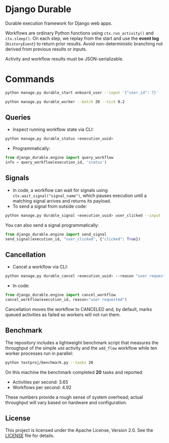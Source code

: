 # Django Durable

Durable execution framework for Django web apps.

Workflows are ordinary Python functions using `ctx.run_activity()` and `ctx.sleep()`. On each step, we replay from the start and use the **event log** (`HistoryEvent`) to return prior results. Avoid non-deterministic branching not derived from previous results or inputs.

Activity and workflow results must be JSON-serializable.


# Commands

```bash
python manage.py durable_start onboard_user --input '{"user_id": 7}'
```

```bash
python manage.py durable_worker --batch 20 --tick 0.2
```

## Queries

- Inspect running workflow state via CLI:

```bash
python manage.py durable_status <execution_uuid>
```

- Programmatically:

```python
from django_durable.engine import query_workflow
info = query_workflow(execution_id, 'status')
```

## Signals

- In code, a workflow can wait for signals using `ctx.wait_signal("signal_name")`, which pauses execution until a matching signal arrives and returns its payload.
- To send a signal from outside code:

```bash
python manage.py durable_signal <execution_uuid> user_clicked --input '{"clicked": true}'
```

You can also send a signal programmatically:

```python
from django_durable.engine import send_signal
send_signal(execution_id, "user_clicked", {"clicked": True})
```

## Cancellation

- Cancel a workflow via CLI:

```bash
python manage.py durable_cancel <execution_uuid> --reason "user requested" [--keep-queued]
```

- In code:

```python
from django_durable.engine import cancel_workflow
cancel_workflow(execution_id, reason="user requested")
```

Cancellation moves the workflow to CANCELED and, by default, marks queued activities as failed so workers will not run them.

## Benchmark

The repository includes a lightweight benchmark script that measures the
throughput of the simple `add` activity and the `add_flow` workflow while ten
worker processes run in parallel:

```bash
python testproj/benchmark.py --tasks 20
```

On this machine the benchmark completed **20** tasks and reported:

- Activities per second: 3.65
- Workflows per second: 4.92

These numbers provide a rough sense of system overhead; actual throughput will
vary based on hardware and configuration.

## License

This project is licensed under the Apache License, Version 2.0. See the [LICENSE](LICENSE) file for details.
